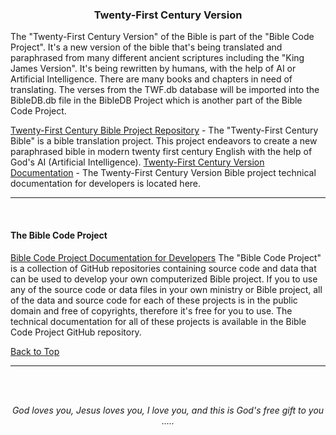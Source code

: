 <a id="top"></a>
<h3 align="center">Twenty-First Century Version</h3>

The "Twenty-First Century Version" of the Bible is part of the "Bible Code Project". It's a new version of the bible that's being translated and paraphrased from many different ancient scriptures including the "King James Version". It's being rewritten by humans, with the help of AI or Artificial Intelligence. There are many books and chapters in need of translating.  The verses from the TWF.db database will be imported into the BibleDB.db file in the BibleDB Project which is another part of the Bible Code Project. 

[Twenty-First Century Bible Project Repository](https://github.com/ACB-Bible/TWF/) - The "Twenty-First Century Bible" is a bible translation project. This project endeavors to create a new paraphrased bible in modern twenty first century English with the help of God's AI (Artificial Intelligence).
[Twenty-First Century Version Documentation](https://github.com/ACB-Bible/Bible-Code/blob/main/TWF/TWF.md/) -  The Twenty-First Century Version Bible project technical documentation for developers is located here.

---

<br>
   
#### The Bible Code Project

[Bible Code Project Documentation for Developers](https://github.com/ACB-Bible/Bible-Code/)
The "Bible Code Project" is a collection of GitHub repositories containing source code and data that can be used to develop your own computerized Bible project. If you to use any of the source code or data files in your own ministry or Bible project, all of the data and source code for each of these projects is in the public domain and free of copyrights, therefore it's free for you to use. The technical documentation for all of these projects is available in the Bible Code Project GitHub repository.

[Back to Top](#top)

---

<br><br>
<p align="center">
    <p align="center">
    <em>God loves you, Jesus loves you, I love you, and this is God's free gift to you .....</em>
</p>    
</p>